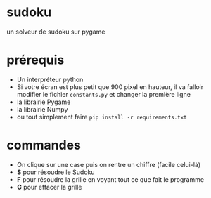 # sudoku
un solveur de sudoku sur pygame

# prérequis
- Un interpréteur python
- Si votre écran est plus petit que 900 pixel en hauteur, il va falloir modifier le fichier `constants.py` et changer la première ligne
- la librairie Pygame
- la librairie Numpy
- ou tout simplement faire `pip install -r requirements.txt`

# commandes
- On clique sur une case puis on rentre un chiffre (facile celui-là)
- **S** pour résoudre le Sudoku
- **F** pour résoudre la grille en voyant tout ce que fait le programme
- **C** pour effacer la grille
